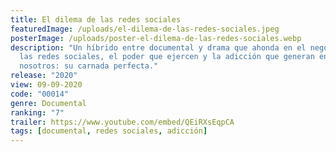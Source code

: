 ```yaml
---
title: El dilema de las redes sociales
featuredImage: /uploads/el-dilema-de-las-redes-sociales.jpeg
posterImage: /uploads/poster-el-dilema-de-las-redes-sociales.webp
description: "Un híbrido entre documental y drama que ahonda en el negocio de
  las redes sociales, el poder que ejercen y la adicción que generan en
  nosotros: su carnada perfecta."
release: "2020"
view: 09-09-2020
code: "00014"
genre: Documental
ranking: "7"
trailer: https://www.youtube.com/embed/QEiRXsEqpCA
tags: [documental, redes sociales, adicción]
---
```

